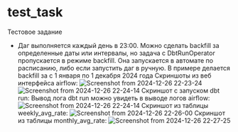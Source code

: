 # test_task
Тестовое задание
* Даг выполняется каждый день в 23:00.
Можно сделать backfill за определенные даты или интервалы, но задача c DbtRunOperator пропускается в режиме backfill.
Она запускается в автомате по расписанию, либо если запустить даг в ручную.
В примере делается backfill за с 1 января по 1 декабря 2024 года
Скриншоты из веб интерфейса airflow:
![Screenshot from 2024-12-26 22-23-24](https://github.com/user-attachments/assets/eb11b9e3-e235-49a7-95ef-a83539c7c341)
![Screenshot from 2024-12-26 22-24-14](https://github.com/user-attachments/assets/babfc518-72b2-4a37-ae34-f12cfa2c26b3)
Скриншот с запуском dbt run:
Вывод лога dbt run можно увидеть в выводе логов airflow:
![Screenshot from 2024-12-26 22-24-14](https://github.com/user-attachments/assets/9bb4bc5d-d692-4a36-9557-04e2015598f2)
Скриншот из таблицы weekly_avg_rate:
![Screenshot from 2024-12-26 22-26-00](https://github.com/user-attachments/assets/e25d5a41-b8c5-44fc-a788-1335d4b6f754)
Скриншот из таблицы monthly_avg_rate:
![Screenshot from 2024-12-26 22-27-25](https://github.com/user-attachments/assets/95210603-f62f-430b-8419-4a122fa8fd98)
